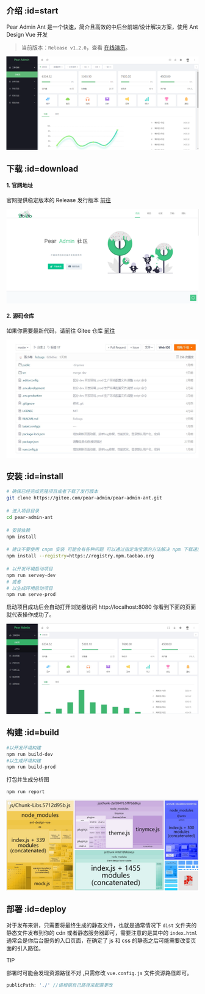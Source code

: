 ## 介绍  :id=start

Pear Admin Ant 是一个快速，简介且高效的中后台前端/设计解决方案，使用 Ant Design Vue 开发

> 当前版本：`Release v1.2.0`，查看 [在线演示](http://ant.pearadmin.com)。

![开始使用](README_files/2.png)


## 下载  :id=download


#### 1. 官网地址

官网提供稳定版本的 Release 发行版本 [前往](http://www.pearadmin.com)

![官方网址](README_files/1.png)

#### 2. 源码仓库

如果你需要最新代码，请前往 Gitee 仓库 [前往](https://gitee.com/pear-admin/pear-admin-ant)

![源码仓库](README_files/2.jpg)





## 安装  :id=install

```bash
# 确保已经完成克隆项目或者下载了发行版本
git clone https://gitee.com/pear-admin/pear-admin-ant.git

# 进入项目目录
cd pear-admin-ant

# 安装依赖
npm install

# 建议不要使用 cnpm 安装 可能会有各种问题 可以通过指定淘宝源的方法解决 npm 下载速度慢的问题
npm install --registry=https://registry.npm.taobao.org

# 以开发环境启动项目
npm run servey-dev
# 或者
# 以生成环境启动项目
npm run serve-prod
```

启动项目成功后会自动打开浏览器访问 http://localhost:8080  你看到下面的页面就代表操作成功了。

![安装成功](README_files/3.jpg)



## 构建  :id=build

```bash
#以开发环境构建
npm run build-dev
#以生成环境构建
npm run build-prod

```

打包并生成分析图

```
npm run report
```

![安装成功](README_files/4.jpg)

## 部署  :id=deploy

对于发布来讲，只需要将最终生成的静态文件，也就是通常情况下 `dist` 文件夹的静态文件发布到你的 cdn 或者静态服务器即可，需要注意的是其中的 `index.html` 通常会是你后台服务的入口页面，在确定了 js 和 css 的静态之后可能需要改变页面的引入路径。

TIP

部署时可能会发现资源路径不对 ,只需修改 `vue.config.js` 文件资源路径即可。

```js
publicPath: './' //请根据自己路径来配置更改
```